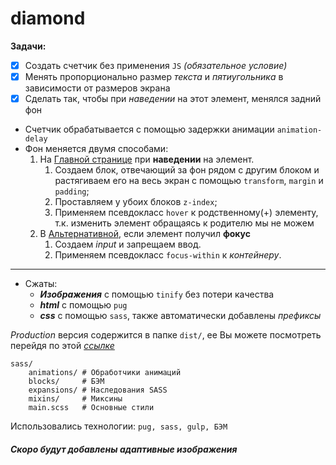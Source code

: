 # diamond
**Задачи:**
 - [X] Создать счетчик без применения `JS` _(обязательное условие)_
 - [X] Менять пропорционально размер _текста_ и _пятиугольника_ в зависимости от размеров экрана
 - [X] Сделать так, чтобы при _наведении_ на этот элемент, менялся задний фон
 
+ Счетчик обрабатывается с помощью задержки анимации `animation-delay`
+ Фон меняется двумя способами:
     1. На [Главной странице](https://scofield001.github.io/diamond/) при **наведении** на элемент. 
        1. Создаем блок, отвечающий за фон рядом с другим блоком
            и растягиваем его на весь экран с помощью `transform`, `margin` и `padding`;
        2. Проставляем у убоих блоков `z-index`;
        3. Применяем псевдокласс `hover` к родственному(+) элементу,
            т.к. изменить элемент обращаясь к родителю мы не можем 
     1. В [Альтернативной](https://scofield001.github.io/diamond/focus), если элемент получил **фокус**
        1. Создаем _input_ и запрещаем ввод.
        2. Применяем псевдокласс `focus-within` к _контейнеру_.
---

+ Сжаты:
    + ***Изображения*** с помощью `tinify` без потери качества
    + ***html*** с помощью `pug`
    + ***css*** c помощью `sass`, также автоматически добавлены _префиксы_
    
*Production* версия содержится в папке `dist/`, ее Вы можете посмотреть перейдя по этой _[ссылке](https://github.com/Scofield001/scofield001.github.io/tree/master/diamond)_
    
    sass/        
        animations/ # Обработчики анимаций
        blocks/     # БЭМ
        expansions/ # Наследования SASS
        mixins/     # Миксины
        main.scss   # Основные стили
        
Использовались технологии: `pug, sass, gulp, БЭМ`

##### Скоро будут добавлены адаптивные изображения

